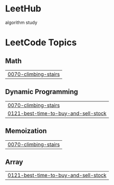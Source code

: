 # LeetHub
algorithm study

<!---LeetCode Topics Start-->
# LeetCode Topics
## Math
|  |
| ------- |
| [0070-climbing-stairs](https://github.com/changhee16/LeetCode/tree/master/0070-climbing-stairs) |
## Dynamic Programming
|  |
| ------- |
| [0070-climbing-stairs](https://github.com/changhee16/LeetCode/tree/master/0070-climbing-stairs) |
| [0121-best-time-to-buy-and-sell-stock](https://github.com/changhee16/LeetCode/tree/master/0121-best-time-to-buy-and-sell-stock) |
## Memoization
|  |
| ------- |
| [0070-climbing-stairs](https://github.com/changhee16/LeetCode/tree/master/0070-climbing-stairs) |
## Array
|  |
| ------- |
| [0121-best-time-to-buy-and-sell-stock](https://github.com/changhee16/LeetCode/tree/master/0121-best-time-to-buy-and-sell-stock) |
<!---LeetCode Topics End-->